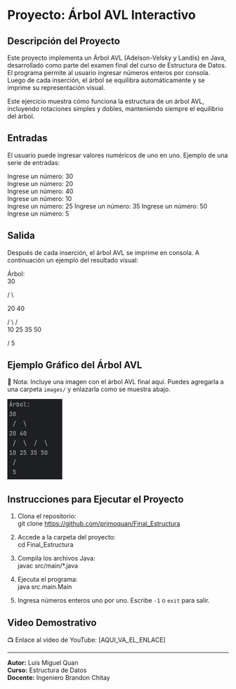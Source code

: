 # Proyecto: Árbol AVL Interactivo

## Descripción del Proyecto

Este proyecto implementa un Árbol AVL (Adelson-Velsky y Landis) en Java, desarrollado como parte del examen final del curso de Estructura de Datos.  
El programa permite al usuario ingresar números enteros por consola. Luego de cada inserción, el árbol se equilibra automáticamente y se imprime su representación visual.

Este ejercicio muestra cómo funciona la estructura de un árbol AVL, incluyendo rotaciones simples y dobles, manteniendo siempre el equilibrio del árbol.

## Entradas

El usuario puede ingresar valores numéricos de uno en uno. Ejemplo de una serie de entradas:

Ingrese un número: 30  
Ingrese un número: 20  
Ingrese un número: 40  
Ingrese un número: 10  
Ingrese un número: 25
Ingrese un número: 35
Ingrese un número: 50
Ingrese un número: 5


## Salida

Después de cada inserción, el árbol AVL se imprime en consola. A continuación un ejemplo del resultado visual:

Árbol:  
30

/ \

20 40

/ \ / \
10 25 35 50

/
5  

## Ejemplo Gráfico del Árbol AVL

📌 Nota: Incluye una imagen con el árbol AVL final aquí. Puedes agregarla a una carpeta `images/` y enlazarla como se muestra abajo.

![Árbol AVL Final](images/arbol_avl_ejemplo.png)

## Instrucciones para Ejecutar el Proyecto

1. Clona el repositorio:  
   git clone https://github.com/primoquan/Final_Estructura

2. Accede a la carpeta del proyecto:  
   cd Final_Estructura

3. Compila los archivos Java:  
   javac src/main/*.java

4. Ejecuta el programa:  
   java src.main.Main

5. Ingresa números enteros uno por uno. Escribe `-1` o `exit` para salir.

## Video Demostrativo

📺 Enlace al video de YouTube: [AQUI_VA_EL_ENLACE]

---

**Autor:** Luis Miguel Quan  
**Curso:** Estructura de Datos  
**Docente:** Ingeniero Brandon Chitay
